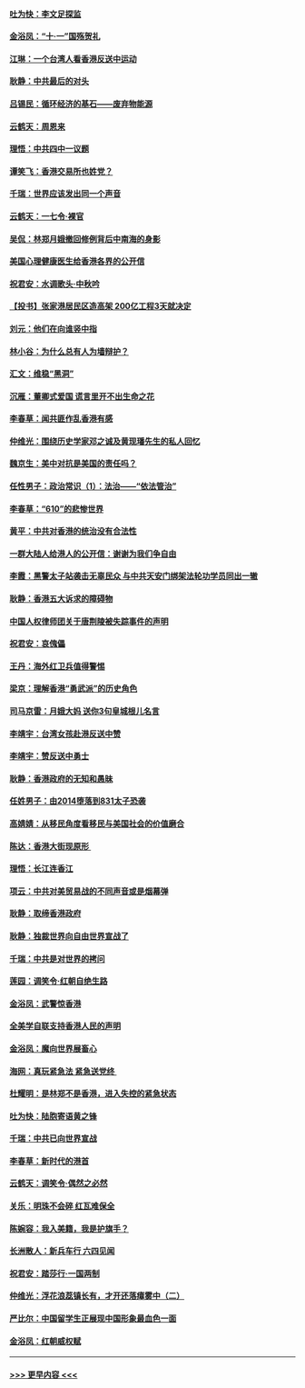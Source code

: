 #### [吐为快：李文足探监](../pages/nsc993/n11509622.md?t=09101255) 
#### [金浴凤：“十‧一”国殇贺礼](../pages/nsc993/n11509593.md?t=09101255) 
#### [江琳：一个台湾人看香港反送中运动](../pages/nsc993/n11509211.md?t=09101255) 
#### [耿静：中共最后的对头](../pages/nsc993/n11508308.md?t=09101255) 
#### [吕锡民：循环经济的基石——废弃物能源](../pages/nsc993/n11508212.md?t=09101255) 
#### [云鹤天：周恩来](../pages/nsc993/n11508055.md?t=09101255) 
#### [理悟：中共四中一议题](../pages/nsc993/n11507782.md?t=09101255) 
#### [谭笑飞：香港交易所也姓党？](../pages/nsc993/n11507753.md?t=09101255) 
#### [千瑞：世界应该发出同一个声音](../pages/nsc993/n11507290.md?t=09101255) 
#### [云鹤天：一七令‧裸官](../pages/nsc993/n11507177.md?t=09101255) 
#### [吴侃：林郑月娥撤回修例背后中南海的身影](../pages/nsc993/n11506876.md?t=09101255) 
#### [美国心理健康医生给香港各界的公开信](../pages/nsc993/n11506809.md?t=09101255) 
#### [祝君安：水调歌头‧中秋吟](../pages/nsc993/n11506758.md?t=09101255) 
#### [【投书】张家港居民区造高架 200亿工程3天就决定](../pages/nsc993/n11506682.md?t=09101255) 
#### [刘元：他们在向谁竖中指](../pages/nsc993/n11505384.md?t=09101255) 
#### [林小谷：为什么总有人为墙辩护？](../pages/nsc993/n11505226.md?t=09101255) 
#### [汇文：维稳“黑洞”](../pages/nsc993/n11504347.md?t=09101255) 
#### [沉雁：董卿式爱国 谎言里开不出生命之花](../pages/nsc993/n11503215.md?t=09101255) 
#### [李春草：闻共匪作乱香港有感](../pages/nsc993/n11503072.md?t=09101255) 
#### [仲维光：围绕历史学家邓之诚及黄现璠先生的私人回忆](../pages/nsc993/n11501330.md?t=09101255) 
#### [魏京生：美中对抗是美国的责任吗？](../pages/nsc993/n11500723.md?t=09101255) 
#### [任性男子：政治常识（1）：法治——“依法管治”](../pages/nsc993/n11500791.md?t=09101255) 
#### [李春草：“610”的悲惨世界](../pages/nsc993/n11501141.md?t=09101255) 
#### [黄平：中共对香港的统治没有合法性](../pages/nsc993/n11499473.md?t=09101255) 
#### [一群大陆人给港人的公开信：谢谢为我们争自由](../pages/nsc993/n11500402.md?t=09101255) 
#### [李霞：黑警太子站袭击无辜民众 与中共天安门绑架法轮功学员同出一辙](../pages/nsc993/n11499805.md?t=09101255) 
#### [耿静：香港五大诉求的障碍物](../pages/nsc993/n11497578.md?t=09101255) 
#### [中国人权律师团关于唐荆陵被失踪事件的声明](../pages/nsc993/n11500014.md?t=09101255) 
#### [祝君安：哀傀儡](../pages/nsc993/n11499776.md?t=09101255) 
#### [王丹：海外红卫兵值得警惕](../pages/nsc993/n11498138.md?t=09101255) 
#### [梁京：理解香港“勇武派”的历史角色](../pages/nsc993/n11498006.md?t=09101255) 
#### [司马京雷：月娥大妈  送你3句皇城根儿名言](../pages/nsc993/n11497885.md?t=09101255) 
#### [李靖宇：台湾女孩赴港反送中赞](../pages/nsc993/n11497721.md?t=09101255) 
#### [李靖宇：赞反送中勇士](../pages/nsc993/n11497452.md?t=09101255) 
#### [耿静：香港政府的无知和愚昧](../pages/nsc993/n11494238.md?t=09101255) 
#### [任姓男子：由2014堕落到831太子恐袭](../pages/nsc993/n11496683.md?t=09101255) 
#### [高婧婧：从移民角度看移民与美国社会的价值磨合](../pages/nsc993/n11495757.md?t=09101255) 
#### [陈达：香港大街现原形 ](../pages/nsc993/n11495441.md?t=09101255) 
#### [理悟：长江连香江](../pages/nsc993/n11495377.md?t=09101255) 
#### [项云：中共对美贸易战的不同声音或是烟幕弹](../pages/nsc993/n11494929.md?t=09101255) 
#### [耿静：取缔香港政府](../pages/nsc993/n11494218.md?t=09101255) 
#### [耿静：独裁世界向自由世界宣战了](../pages/nsc993/n11494190.md?t=09101255) 
#### [千瑞：中共是对世界的拷问](../pages/nsc993/n11493021.md?t=09101255) 
#### [莲园：调笑令‧红朝自绝生路](../pages/nsc993/n11493011.md?t=09101255) 
#### [金浴凤：武警惊香港](../pages/nsc993/n11492994.md?t=09101255) 
#### [全美学自联支持香港人民的声明](../pages/nsc993/n11492630.md?t=09101255) 
#### [金浴凤：魔向世界展畜心](../pages/nsc993/n11492599.md?t=09101255) 
#### [海网：真玩紧急法 紧急送党终 ](../pages/nsc993/n11492535.md?t=09101255) 
#### [杜耀明：是林郑不是香港，进入失控的紧急状态](../pages/nsc993/n11491420.md?t=09101255) 
#### [吐为快：陆胞寄语黄之锋](../pages/nsc993/n11491117.md?t=09101255) 
#### [千瑞：中共已向世界宣战](../pages/nsc993/n11490123.md?t=09101255) 
#### [李春草：新时代的港首](../pages/nsc993/n11489864.md?t=09101255) 
#### [云鹤天：调笑令·偶然之必然](../pages/nsc993/n11489701.md?t=09101255) 
#### [关乐：明珠不会碎 红瓦难保全](../pages/nsc993/n11489647.md?t=09101255) 
#### [陈婉容：我入美籍，我是护旗手？](../pages/nsc993/n11487908.md?t=09101255) 
#### [长洲散人：新兵车行 六四见闻](../pages/nsc993/n11487729.md?t=09101255) 
#### [祝君安：踏莎行‧一国两制](../pages/nsc993/n11487699.md?t=09101255) 
#### [仲维光：浮花浪蕊镇长有，才开还落瘴雾中（二）](../pages/nsc993/n11483286.md?t=09101255) 
#### [严比尔：中国留学生正展现中国形象最血色一面](../pages/nsc993/n11485145.md?t=09101255) 
#### [金浴凤：红朝威权赋](../pages/nsc993/n11485191.md?t=09101255) 

----
#### [ >>> 更早内容 <<< ](../indexes/nsc993-earlier.md)
